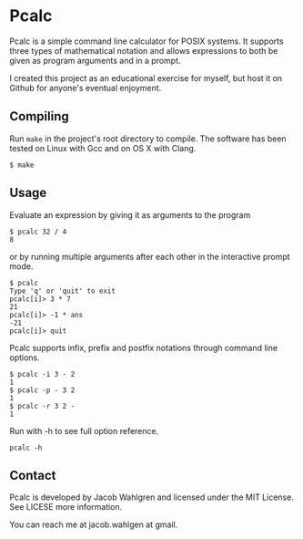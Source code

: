 # Pcalc

Pcalc is a simple command line calculator for POSIX systems. It supports three
types of mathematical notation and allows expressions to both be given as
program arguments and in a prompt.

I created this project as an educational exercise for myself, but host it on
Github for anyone's eventual enjoyment.

## Compiling

Run `make` in the project's root directory to compile. The software has
been tested on Linux with Gcc and on OS X with Clang.

`$ make`

## Usage

Evaluate an expression by giving it as arguments to the program

```
$ pcalc 32 / 4
8
```

or by running multiple arguments after each other in the interactive prompt
mode.

```
$ pcalc
Type 'q' or 'quit' to exit
pcalc[i]> 3 * 7
21
pcalc[i]> -1 * ans
-21
pcalc[i]> quit
```

Pcalc supports infix, prefix and postfix notations through command line options.

```
$ pcalc -i 3 - 2
1
$ pcalc -p - 3 2
1
$ pcalc -r 3 2 -
1
```

Run with -h to see full option reference.

`pcalc -h`

## Contact

Pcalc is developed by Jacob Wahlgren and licensed under the MIT License. See
LICESE more information.

You can reach me at jacob.wahlgen at gmail.
